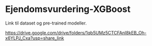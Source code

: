 # Ejendomsvurdering-XGBoost

Link til dataset og pre-trained modeller.

https://drive.google.com/drive/folders/1qb5UMz5CTCFAnI8kEB_Oh-x6YLPJ_Cxa?usp=share_link
